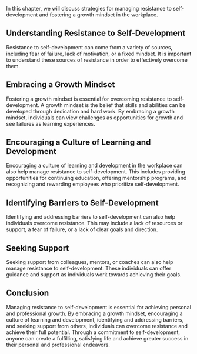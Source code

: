 
In this chapter, we will discuss strategies for managing resistance to self-development and fostering a growth mindset in the workplace.

Understanding Resistance to Self-Development
--------------------------------------------

Resistance to self-development can come from a variety of sources, including fear of failure, lack of motivation, or a fixed mindset. It is important to understand these sources of resistance in order to effectively overcome them.

Embracing a Growth Mindset
--------------------------

Fostering a growth mindset is essential for overcoming resistance to self-development. A growth mindset is the belief that skills and abilities can be developed through dedication and hard work. By embracing a growth mindset, individuals can view challenges as opportunities for growth and see failures as learning experiences.

Encouraging a Culture of Learning and Development
-------------------------------------------------

Encouraging a culture of learning and development in the workplace can also help manage resistance to self-development. This includes providing opportunities for continuing education, offering mentorship programs, and recognizing and rewarding employees who prioritize self-development.

Identifying Barriers to Self-Development
----------------------------------------

Identifying and addressing barriers to self-development can also help individuals overcome resistance. This may include a lack of resources or support, a fear of failure, or a lack of clear goals and direction.

Seeking Support
---------------

Seeking support from colleagues, mentors, or coaches can also help manage resistance to self-development. These individuals can offer guidance and support as individuals work towards achieving their goals.

Conclusion
----------

Managing resistance to self-development is essential for achieving personal and professional growth. By embracing a growth mindset, encouraging a culture of learning and development, identifying and addressing barriers, and seeking support from others, individuals can overcome resistance and achieve their full potential. Through a commitment to self-development, anyone can create a fulfilling, satisfying life and achieve greater success in their personal and professional endeavors.
